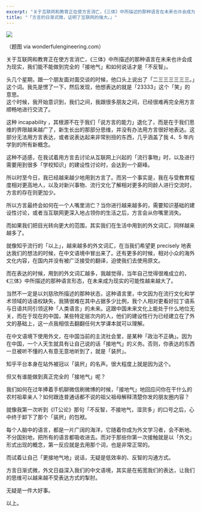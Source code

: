 ```yaml
---
excerpt: "关于互联网和教育正在使方言消亡，《三体》中所描述的那种语言在未来也许会成为现实，我们能不能做到完全的「接地气」和如何说话才是「不反智」。"
title: "「方言的日渐式微，证明了互联网的强大。」"
---
```


![](https://cl.ly/oQe4/0b7cc68c123b20551654d91e1ba13980_r-768x480)

（题图 via wonderfulengineering.com）

关于互联网和教育正在使方言消亡，《三体》中所描述的那种语言在未来也许会成为现实，我们能不能做到完全的「接地气」和如何说话才是「不反智」。

头几个星期，跟一个朋友面对面交谈的时候，他口头上说出了「二三三三三三三。」这个词。我先是愣了一下，然后发现，他想表达的就是「23333」这个「笑」的意思。  
这个时候，我开始意识到，我们之间，我跟很多朋友之间，已经很难再完全用方言顺畅地进行交流了。

这种 incapability ，其根源不在于我们「说方言的能力」退化了，而是在于我们思维的界限越来越广了，新生长出的那部分思维，并没有办法用方言很好地表达。这部分无法用方言表达，或者说表达起来非常别扭的东西，几乎涵盖了我 4、5 年内学到的所有新概念。

这种不适感，在我试着用方言去讨论从互联网上兴起的「流行事物」时，以及进行需要用到很多「学校知识」的建设性讨论时，会达到一个巅峰。

所以时至今日，我已经越来越少地用到方言了。而另一个事实是，我在与受教育程度相对更高地人，以及对新兴事物、流行文化了解相对更多的同龄人进行交流时，方言的存在则更加少。

所以方言最终会如何在一个人嘴里消亡？当你进行越来越多的，需要知识基础的建设性讨论，或者当互联网更深入地占领你的生活之后，方言会从你嘴里消失。

而如果我们把目光转向更大的范围，其实我们在生活中用到的外文词汇，同样越来越多了。

就像知乎流行的「以上」，越来越多的外文词汇，在当我们希望更 precisely 地表达我们的想法的时候，在中文语境中冒出来了。还有更多的时候，相对小众的海外文化内容，在国内并没有被广泛接受的翻译，迫使我们去使用原文。

而在表达的时候，用到的外文词汇越多，我越觉得，当年自己觉得很难成立的，《三体》中所描述的那种语言形态，在未来成为现实的可能性越来越大了。

当然不一定是以刘慈欣所描述的那种状态，这种语言里，中文因为在流行文化和学术领域的话语权缺失，我猜很难在其中占据多少比例，我个人相对更看好拉丁语系与日语共同引领这种「人类语言」的未来。这跟中国未来文化上能处于什么地位无关，而在于现在的中国，某些特定层次内的人，他们的建设性行为已经建立在了外文的基础上，这一点我相信去翻翻任何大学课本就可以理解。

在中文语境下使用外文，在中国当前的主流社会里，是某种「政治不正确」。因为在中国，一个人天生就具有让自己说的话「接地气」的义务。否则，你表达的东西一旦被听不懂的人有意无意地听到了，就是「装屄」。

知乎平台本身在站外被冠以「装屄」的名声。很大程度上就是因为这个。

但又有谁能做到真正完全的「接地气」呢？

我们如何在过年捧着手机聊微信刷微博的时候，「接地气」地回应问你在干什么的农村祖辈亲人？如何跟连普通话都不说的祖父祖母解释清楚你发的朋友圈内容？

就像我第一次听到《IT公论》那句「不反智，不接地气，湿货多」的口号之后，心中终于卸下了那个「装屄」的包袱。

每个人脑中的语言，都是一片广阔的海洋，它随着你成为外文学习者，会不断地、不分国别地，把所有的语言都吸收进去。而对于那些你第一次接触就是以「外文」形式出现的概念，第一反应就是去用那个词，也是非常正常的。

而试着让自己「更接地气地」说话，无疑是低效率的、反智的沟通方式。

方言日渐式微，外文日益深入我们的中文语境，其实是在拓宽我们的表达，让我们的思维可以越来越不受表达方式的掣肘。

无疑是一件大好事。

以上。
